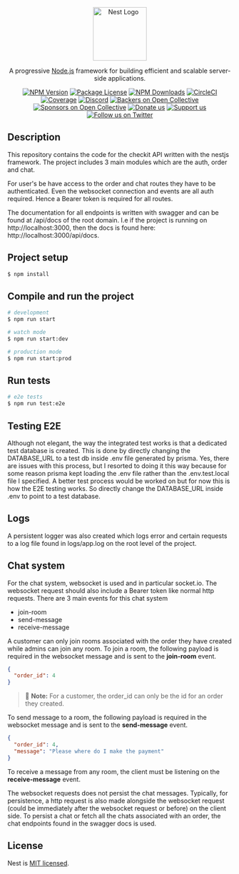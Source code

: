 <p align="center">
  <a href="http://nestjs.com/" target="blank"><img src="https://nestjs.com/img/logo-small.svg" width="120" alt="Nest Logo" /></a>
</p>

[circleci-image]: https://img.shields.io/circleci/build/github/nestjs/nest/master?token=abc123def456
[circleci-url]: https://circleci.com/gh/nestjs/nest

  <p align="center">A progressive <a href="http://nodejs.org" target="_blank">Node.js</a> framework for building efficient and scalable server-side applications.</p>
    <p align="center">
<a href="https://www.npmjs.com/~nestjscore" target="_blank"><img src="https://img.shields.io/npm/v/@nestjs/core.svg" alt="NPM Version" /></a>
<a href="https://www.npmjs.com/~nestjscore" target="_blank"><img src="https://img.shields.io/npm/l/@nestjs/core.svg" alt="Package License" /></a>
<a href="https://www.npmjs.com/~nestjscore" target="_blank"><img src="https://img.shields.io/npm/dm/@nestjs/common.svg" alt="NPM Downloads" /></a>
<a href="https://circleci.com/gh/nestjs/nest" target="_blank"><img src="https://img.shields.io/circleci/build/github/nestjs/nest/master" alt="CircleCI" /></a>
<a href="https://coveralls.io/github/nestjs/nest?branch=master" target="_blank"><img src="https://coveralls.io/repos/github/nestjs/nest/badge.svg?branch=master#9" alt="Coverage" /></a>
<a href="https://discord.gg/G7Qnnhy" target="_blank"><img src="https://img.shields.io/badge/discord-online-brightgreen.svg" alt="Discord"/></a>
<a href="https://opencollective.com/nest#backer" target="_blank"><img src="https://opencollective.com/nest/backers/badge.svg" alt="Backers on Open Collective" /></a>
<a href="https://opencollective.com/nest#sponsor" target="_blank"><img src="https://opencollective.com/nest/sponsors/badge.svg" alt="Sponsors on Open Collective" /></a>
  <a href="https://paypal.me/kamilmysliwiec" target="_blank"><img src="https://img.shields.io/badge/Donate-PayPal-ff3f59.svg" alt="Donate us"/></a>
    <a href="https://opencollective.com/nest#sponsor"  target="_blank"><img src="https://img.shields.io/badge/Support%20us-Open%20Collective-41B883.svg" alt="Support us"></a>
  <a href="https://twitter.com/nestframework" target="_blank"><img src="https://img.shields.io/twitter/follow/nestframework.svg?style=social&label=Follow" alt="Follow us on Twitter"></a>
</p>
  <!--[![Backers on Open Collective](https://opencollective.com/nest/backers/badge.svg)](https://opencollective.com/nest#backer)
  [![Sponsors on Open Collective](https://opencollective.com/nest/sponsors/badge.svg)](https://opencollective.com/nest#sponsor)-->

## Description

This repository contains the code for the checkit API written with the nestjs framework. The project includes 3 main modules which are the auth, order and chat.

For user's be have access to the order and chat routes they have to be authenticated. Even the websocket connection and events are all auth required. Hence a Bearer token is required for all routes.

The documentation for all endpoints is written with swagger and can be found at /api/docs of the root domain. I.e if the project is running on http://localhost:3000, then the docs is found here: http://localhost:3000/api/docs. 

## Project setup

```bash
$ npm install
```

## Compile and run the project

```bash
# development
$ npm run start

# watch mode
$ npm run start:dev

# production mode
$ npm run start:prod
```

## Run tests

```bash
# e2e tests
$ npm run test:e2e
```

## Testing E2E

Although not elegant, the way the integrated test works is that a dedicated test database is created. This is done by directly changing the DATABASE_URL to a test db inside .env file generated by prisma. Yes, there are issues with this process, but I resorted to doing it this way because for some reason prisma kept loading the .env file rather than the .env.test.local file I specified.
A better test process would be worked on but for now this is how the E2E testing works.
So directly change the DATABASE_URL inside .env to point to a test database.

## Logs
A persistent logger was also created which logs error and certain requests to a log file found in logs/app.log on the root level of the project.

## Chat system
For the chat system, websocket is used and in particular socket.io. The websocket request should also include a Bearer token like normal http requests. There are 3 main events for this chat system

* join-room
* send-message
* receive-message

A customer can only join rooms associated with the order they have created while admins can join any room. To join a room, the following payload is required in the websocket message and is sent to the **join-room** event.

```json
{
  "order_id": 4
}
```
> 📝 **Note:** For a customer, the order_id can only be the id for an order they created.

To send message to a room, the following payload is required in the websocket message and is sent to the **send-message** event.

```json
{
  "order_id": 4,
  "message": "Please where do I make the payment"
}
```

To receive a message from any room, the client must be listening on the **receive-message** event.

The websocket requests does not persist the chat messages. Typically, for persistence, a http request is also made alongside the websocket request (could be immediately after the websocket request or before) on the client side. To persist a chat or fetch all the chats associated with an order, the chat endpoints found in the swagger docs is used.

## License

Nest is [MIT licensed](https://github.com/nestjs/nest/blob/master/LICENSE).
